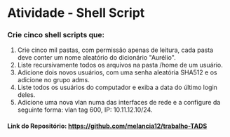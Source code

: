 # Atividade - Shell Script


### Crie cinco shell scripts que:

1. Crie cinco mil pastas, com permissão apenas de leitura, cada pasta deve conter um nome aleatório do dicionário "Aurélio".
2. Liste recursivamente todos os arquivos na pasta /home de um usuário.
3. Adicione dois novos usuários, com uma senha aleatória SHA512 e os adicione no grupo adms.
4. Liste todos os usuários do computador e exiba a data do último login deles.
5. Adicione uma nova vlan numa das interfaces de rede e a configure da seguinte forma: vlan tag 600, IP: 10.11.12.10/24.

#### Link do Repositório: https://github.com/melancia12/trabalho-TADS
